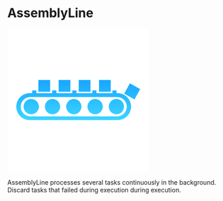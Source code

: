 # AssemblyLine

<img src="https://github.com/1amageek/AssemblyLine/blob/master/AssemblyLine.png" width="320px">

AssemblyLine processes several tasks continuously in the background.
Discard tasks that failed during execution during execution.
